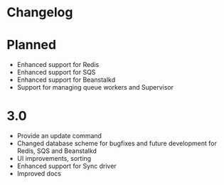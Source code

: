 # Changelog

# Planned

-   Enhanced support for Redis
-   Enhanced support for SQS
-   Enhanced support for Beanstalkd
-   Support for managing queue workers and Supervisor

# 3.0

-   Provide an update command
-   Changed database scheme for bugfixes and future development for Redis, SQS and Beanstalkd
-   UI improvements, sorting
-   Enhanced support for Sync driver
-   Improved docs
